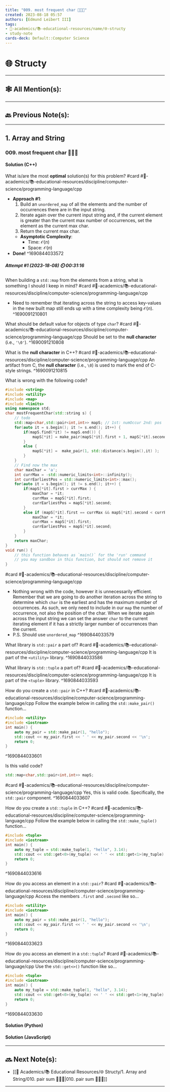 ```yaml
---
title: "009. most frequent char 👨🏽‍💻"
created: 2023-08-18 05:57
authors: [Edmund Leibert III]
tags: 
- 🔴-academics/📚-educational-resources/name/🌐-structy
- study-note
cards-deck: Default::Computer Science
---
```


#  🌐 Structy

---

## 🕸️ All Mention(s): 

---

## 🔙 Previous Note(s):

---

## 1. Array and String

### **009. most frequent char 👨🏽‍💻**

#### Solution (C++)

What is/are the most **optimal** solution(s) for this problem? 
#card  #🔴-academics/📚-educational-resources/discipline/computer-science/programming-language/cpp
- **Approach #1**:
	1. Build an `unordered_map` of all the elements and the number of occurrences there are in the input string.
	2. Iterate again over the current input string and, if the current element is greater than the current max number of occurrences, set the element as the current max char.
	3. Return the current max char.
	- **Asymptotic Complexity**:
		- Time: $\mathcal{O}(n)$
		- Space: $\mathcal{O}(n)$
- **Done!**
^1690844033572

##### **Attempt #1 (2023-18-08) ⏲️ 00:31:16**

When building a `std::map` from the elements from a string, what is something I should I keep in mind? 
#card  #🔴-academics/📚-educational-resources/discipline/computer-science/programming-language/cpp
- Need to remember that iterating across the string to access key-values in the new built map still ends up with a time complexity being $\mathcal{O}(n)$.
^1690091210801

What should be default value for objects of type `char`? 
#card  #🔴-academics/📚-educational-resources/discipline/computer-science/programming-language/cpp
Should be set to the **null character** (i.e., `'\0'`). 
^1690091210808

What is the **null character** in C++? 
#card  #🔴-academics/📚-educational-resources/discipline/computer-science/programming-language/cpp
An artifact from C, the **null character** (i.e., `\0`) is used to mark the end of C-style strings.
^1690091210815

What is wrong with the following code?
```cpp
#include <string>
#include <utility>
#include <map>
#include <limits>
using namespace std;
char mostFrequentChar(std::string s) {
    // todo
    std::map<char,std::pair<int,int>> mapS; // 1st: numOccur 2nd: pos
    for(auto it = s.begin(); it != s.end(); it++) {
        if(mapS.find(*it) != mapS.end()) {
            mapS[*it] = make_pair(mapS[*it].first + 1, mapS[*it].second);
        }
        else {
            mapS[*it] =  make_pair(1, std::distance(s.begin(),it) );
        }
    }
    // Find now the max
    char maxChar = 'a';
    int currMax = -std::numeric_limits<int>::infinity();
    int currEarliestPos = std::numeric_limits<int>::max();
    for(auto it = s.begin(); it != s.end(); it++) {
        if(mapS[*it].first > currMax ) {
            maxChar = *it;
            currMax = mapS[*it].first;
            currEarliestPos = mapS[*it].second;
        }
        else if (mapS[*it].first == currMax && mapS[*it].second < currEarliestPos) {
            maxChar = *it;
            currMax = mapS[*it].first;
            currEarliestPos = mapS[*it].second;
        }
    }
    return maxChar;
}
void run() {
    // this function behaves as `main()` for the 'run' command
    // you may sandbox in this function, but should not remove it
}
```
#card  #🔴-academics/📚-educational-resources/discipline/computer-science/programming-language/cpp
- Nothing wrong with the code, however it is unnecessarily efficient. Remember that we are going to do another iteration across the string to determine which `char` is the earliest and has the maximum number of occurrences. As such, we only need to include in our `map` the number of occurrence, not also the position of the char. When we iterate again across the input string we can set the answer `char` to the current iterating element if it has a strictly larger number of occurrences than the current.
- P.S. Should use `unordered_map`
^1690844033579

What library is `std::pair` a part of? 
#card  #🔴-academics/📚-educational-resources/discipline/computer-science/programming-language/cpp
It is part of the `<utility>` library.
^1690844033586

What library is `std::tuple` a part of? 
#card  #🔴-academics/📚-educational-resources/discipline/computer-science/programming-language/cpp
It is part of the `<tuple>` library.
^1690844033593

How do you create a `std::pair` in C++? 
#card  #🔴-academics/📚-educational-resources/discipline/computer-science/programming-language/cpp
Follow the example below in calling the `std::make_pair()` function…
```cpp
#include <utility>
#include <iostream>
int main() {
    auto my_pair = std::make_pair(1, "hello");
    std::cout << my_pair.first << ' ' << my_pair.second << '\n';
    return 0;
}
```
^1690844033601

Is this valid code?
```cpp
std::map<char,std::pair<int,int>> mapS;
```

#card  #🔴-academics/📚-educational-resources/discipline/computer-science/programming-language/cpp
Yes, this is valid code. Specifically, the `std::pair` component.
^1690844033607

How do you create a `std::tuple` in C++? 
#card  #🔴-academics/📚-educational-resources/discipline/computer-science/programming-language/cpp
Follow the example below in calling the `std::make_tuple()` function…
```cpp
#include <tuple>
#include <iostream>
int main() {
    auto my_tuple = std::make_tuple(1, "hello", 3.14);
    std::cout << std::get<0>(my_tuple) << ' ' << std::get<1>(my_tuple) << ' ' << std::get<2>(my_tuple) << '\n';
    return 0;
}
```
^1690844033616

How do you access an element in a `std::pair`? 
#card  #🔴-academics/📚-educational-resources/discipline/computer-science/programming-language/cpp
Access the members `.first` and `.second` like so…
```cpp
#include <utility>
#include <iostream>
int main() {
    auto my_pair = std::make_pair(1, "hello");
    std::cout << my_pair.first << ' ' << my_pair.second << '\n';
    return 0;
}
```
^1690844033623

How do you access an element in a `std::tuple`? 
#card  #🔴-academics/📚-educational-resources/discipline/computer-science/programming-language/cpp
Use the `std::get<>()` function like so…
```cpp
#include <tuple>
#include <iostream>
int main() {
    auto my_tuple = std::make_tuple(1, "hello", 3.14);
    std::cout << std::get<0>(my_tuple) << ' ' << std::get<1>(my_tuple) << ' ' << std::get<2>(my_tuple) << '\n';
    return 0;
}
```
^1690844033630

#### Solution (Python)

#### Solution (JavaScript)


---

## 🔜 Next Note(s):
- [[🔴 Academics/📚 Educational Resources/🌐 Structy/1. Array and String/010. pair sum 👨🏽‍💻|010. pair sum 👨🏽‍💻]]

---
